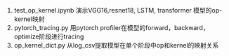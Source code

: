 1. test_op_kernel.ipynb 演示VGG16,resnet18, LSTM, transformer 模型的op-kernel映射 
2. pytorch_tracing.py  用pytorch profiler在模型的forward，backward，optimize阶段进行tracing
3. op_kernel_dict.py 从log_csv提取模型在单个阶段中op和kernel的映射关系